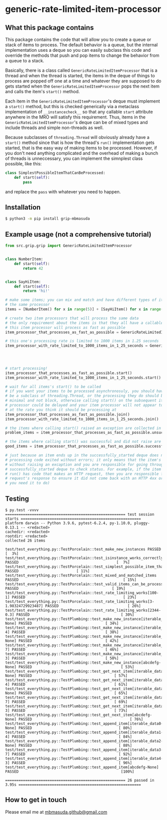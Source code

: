 # generic-rate-limited-item-processor

## What this package contains

This package contains the code that will allow you to create a queue or stack
of items to process. The default behavior is a queue, but the internal implementation
uses a deque so you can easily subclass this code and override the methods that
push and pop items to change the behavior from a queue to a stack.

Basically, there is a class called `GenericRateLimitedItemProcessor` that is a
thread and when the thread is started, the items in the deque of things to process
are popped off one at a time and whatever they are supposed to do gets started
when the `GenericRateLimitedItemProcessor` pops the next item and calls the item's
`start()` method.

Each item in the `GenericRateLimitedItemProcessor`'s deque must implement a `start()`
method, but this is checked generically via a metaclass implementation of
`__instancecheck__` so that any callable `start` attribute anywhere in the MRO will
satisfy this requirement. Thus, items in the `GenericRateLimitedItemProcessor`'s deque
can be of mixed types and include threads and simple non-threads as well.

Because subclasses of `threading.Thread` will obviously already have a `start()` method
since that is how the thread's `run()` implementation gets started, that is the easy
way of making items to be processed. However, if you don't need anything complicated
and the overhead of making a bunch of threads is unneccessary, you can implement the
simnplest class possible, like this:

```python
class SimplestPossibleItemThatCanBeProcessed:
    def start(self):
        pass
```

and replace the `pass` with whatever you need to happen.


## Installation

```bash
$ python3 -m pip install grip-mbmasuda
```


## Example usage (not a comprehensive tutorial)

```python
from src.grip.grip import GenericRateLimitedItemProcessor


class NumberItem:
    def start(self):
        return 42


class SayHiItem:
    def start(self):
        return 'hi!'

# make some items; you can mix and match and have different types of items processed by
# the same processor
items = [NumberItem() for x in range(5)] + [SayHiItem() for x in range(5)]

# create two item processors that will process the same data
# the only requirement about the items is that they all have a callable start() method
# this item processor will process as fast as possible
item_processor_that_processes_as_fast_as_possible = GenericRateLimitedItemProcessor(iterable=items)

# this one's processing rate is limited to 1000 items in 1.25 seconds
item_processor_with_rate_limited_to_1000_items_in_1_25_seconds = GenericRateLimitedItemProcessor(iterable=items,
                                                                                                 num_items=1000,
                                                                                                 num_seconds=1.25)


# start processing!
item_processor_that_processes_as_fast_as_possible.start()
item_processor_with_rate_limited_to_1000_items_in_1_25_seconds.start()

# wait for all items's start() to be called
# if you want your items to be processed asynchronosuly, you should have your items
# be a subclass of threading.Thread, or the processing they do should be extremely
# minimal and not block, otherwise calling start() on the subsequent items in the item
# processor could be delayed and your item processor will not appear to be processing
# at the rate you think it should be processing at
item_processor_that_processes_as_fast_as_possible.join()
item_processor_with_rate_limited_to_1000_items_in_1_25_seconds.join()

# the items where calling start() raised an exception are collected in this deque
problem_items = item_processor_that_processes_as_fast_as_possible.unsuccessfully_started

# the items where calling start() was successful and did not raise are collected in this deque
good_items = item_processor_that_processes_as_fast_as_possible.successfully_started

# just because an item ends up in the successfully_started deque does not mean your item's
# processing code exited without errors; it only means that the item's start() was called
# without raising an excaption and you are responsible for going through the items in the
# successfully_started deque to check status. For example, if the item is a thread whose
# run() has code that makes an HTTP request, then you are responsible for checking the
# request's response to ensure it did not come back with an HTTP 4xx or 5xx (or whatever
# you need it to do)
```


## Testing


```text
$ py.test -vvvv
====================================================== test session starts ======================================================
platform darwin -- Python 3.9.6, pytest-6.2.4, py-1.10.0, pluggy-0.13.1 -- <redacted>
cachedir: <redacted>
rootdir: <redacted>
collected 26 items

test/test_everything.py::TestPorcelain::test_make_new_instances PASSED                                                    [  3%]
test/test_everything.py::TestPorcelain::test_isinstance_works_correctly PASSED                                            [  7%]
test/test_everything.py::TestPorcelain::test_simplest_possible_item_that_can_be_processed PASSED                          [ 11%]
test/test_everything.py::TestPorcelain::test_mixed_and_matched_items PASSED                                               [ 15%]
test/test_everything.py::TestPorcelain::test_valid_items_can_be_processed PASSED                                          [ 19%]
test/test_everything.py::TestPorcelain::test_rate_limiting_works[100-1] PASSED                                            [ 23%]
test/test_everything.py::TestPorcelain::test_rate_limiting_works[3-1.98324729923487] PASSED                               [ 26%]
test/test_everything.py::TestPorcelain::test_rate_limiting_works[2344-0.3] PASSED                                         [ 30%]
test/test_everything.py::TestPlumbing::test_make_new_instance[iterable_data0-None] PASSED                                 [ 34%]
test/test_everything.py::TestPlumbing::test_make_new_instance[iterable_data1-4] PASSED                                    [ 38%]
test/test_everything.py::TestPlumbing::test_make_new_instance[iterable_data2-None] PASSED                                 [ 42%]
test/test_everything.py::TestPlumbing::test_make_new_instance[iterable_data3-7] PASSED                                    [ 46%]
test/test_everything.py::TestPlumbing::test_make_new_instance[iterable_data4-3] PASSED                                    [ 50%]
test/test_everything.py::TestPlumbing::test_make_new_instance[abcdefg-None] PASSED                                        [ 53%]
test/test_everything.py::TestPlumbing::test_get_next_item[iterable_data0-None] PASSED                                     [ 57%]
test/test_everything.py::TestPlumbing::test_get_next_item[iterable_data1-4] PASSED                                        [ 61%]
test/test_everything.py::TestPlumbing::test_get_next_item[iterable_data2-None] PASSED                                     [ 65%]
test/test_everything.py::TestPlumbing::test_get_next_item[iterable_data3-7] PASSED                                        [ 69%]
test/test_everything.py::TestPlumbing::test_get_next_item[iterable_data4-3] PASSED                                        [ 73%]
test/test_everything.py::TestPlumbing::test_get_next_item[abcdefg-None] PASSED                                            [ 76%]
test/test_everything.py::TestPlumbing::test_append_item[iterable_data0-None] PASSED                                       [ 80%]
test/test_everything.py::TestPlumbing::test_append_item[iterable_data1-4] PASSED                                          [ 84%]
test/test_everything.py::TestPlumbing::test_append_item[iterable_data2-None] PASSED                                       [ 88%]
test/test_everything.py::TestPlumbing::test_append_item[iterable_data3-7] PASSED                                          [ 92%]
test/test_everything.py::TestPlumbing::test_append_item[iterable_data4-3] PASSED                                          [ 96%]
test/test_everything.py::TestPlumbing::test_append_item[abcdefg-None] PASSED                                              [100%]

====================================================== 26 passed in 3.95s =======================================================
```



## How to get in touch

Please email me at <mbmasuda.github@gmail.com>
